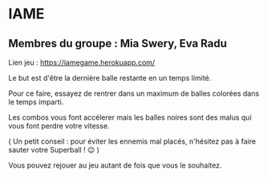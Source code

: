 # IAME 
## Membres du groupe : Mia Swery, Eva Radu

Lien jeu : https://iamegame.herokuapp.com/

Le but est d'être la dernière balle restante en un temps limité. 

Pour ce faire, essayez de rentrer dans un maximum de balles colorées dans le temps imparti. 

Les combos vous font accélerer mais les balles noires sont des malus qui vous font perdre votre vitesse.

( Un petit conseil : pour éviter les ennemis mal placés, n'hésitez pas à faire sauter votre Superball ! 😉 )

Vous pouvez rejouer au jeu autant de fois que vous le souhaitez. 
